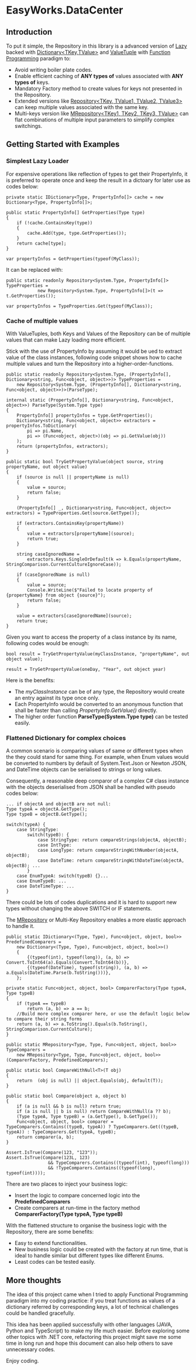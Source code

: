# EasyWorks.DataCenter

## Introduction

To put it simple, the Repository in this library is a advanced version of [Lazy<T>](https://docs.microsoft.com/en-us/dotnet/api/system.lazy-1?view=net-5.0) backed with [Dictionary<TKey,TValue>](https://docs.microsoft.com/en-us/dotnet/api/system.collections.generic.dictionary-2?view=net-5.0) and [ValueTuple](https://docs.microsoft.com/en-us/dotnet/api/system.valuetuple?view=net-5.0) with [Function Programming](https://en.wikipedia.org/wiki/Functional_programming) paradigm to:
- Avoid writing boiler plate codes.
- Enable efficient caching of **ANY types of** values associated with **ANY types of** keys.
- Mandatory Factory method to create values for keys not presented in the Repository.
- Extended versions like [Repository<TKey, TValue1, TValue2, TValue3>](https://github.com/Cruisoring/DataCenter/blob/master/DataCenter.Common/Repository.cs) can keep multiple values associated with the same key.
- Multi-keys version like [MRepository<TKey1, TKey2, TKey3, TValue>](https://github.com/Cruisoring/DataCenter/blob/master/DataCenter.MultiKeys/MRepository.cs) can flat combinations of multiple input parameters to simplify complex switchings.


## Getting Started with Examples

### Simplest Lazy Loader

For expensive operations like reflection of types to get their PropertyInfo, it is preferred to operate once and keep the result in a dictoary for later use as codes below:

```
private static IDictionary<Type, PropertyInfo[]> cache = new Dictionary<Type, PropertyInfo[]>;

public static PropertyInfo[] GetProperties(Type type)
{
    if (!cache.ContainsKey(type))
    {
        cache.Add(type, type.GetProperties());
    }
    return cache[type];
}

var propertyInfos = GetProperties(typeof(MyClass));
```

It can be replaced with:
```
public static readonly Repository<System.Type, PropertyInfo[]> TypeProperties =
            new Repository<System.Type, PropertyInfo[]>(t => t.GetProperties());

var propertyInfos = TypeProperties.Get(typeof(MyClass));
```

### Cache of multiple values

With ValueTuples, both Keys and Values of the Repository can be of multiple values that can make Lazy loading more efficient.

Stick with the use of PropertyInfo by assuming it would be ued to extract value of the class instances, following code snippet shows how to cache multiple values and turn the Repository into a higher-order-functions.

```
public static readonly Repository<System.Type, (PropertyInfo[], Dictionary<string, Func<object, object>>)> TypeProperties =
    new Repository<System.Type, (PropertyInfo[], Dictionary<string, Func<object, object>>)>(ParseType);

internal static (PropertyInfo[], Dictionary<string, Func<object, object>>) ParseType(System.Type type)
{
    PropertyInfo[] propertyInfos = type.GetProperties();
    Dictionary<string, Func<object, object>> extractors = propertyInfos.ToDictionary(
        pi => pi.Name,
        pi => (Func<object, object>)(obj => pi.GetValue(obj))
    );
    return (propertyInfos, extractors);
}

public static bool TryGetPropertyValue(object source, string propertyName, out object value)
{
    if (source is null || propertyName is null)
    {
        value = source;
        return false;
    }

    (PropertyInfo[] _, Dictionary<string, Func<object, object>> extractors) = TypeProperties.Get(source.GetType());

    if (extractors.ContainsKey(propertyName))
    {
        value = extractors[propertyName](source);
        return true;
    }

    string caseIgnoredName =
        extractors.Keys.SingleOrDefault(k => k.Equals(propertyName, StringComparison.CurrentCultureIgnoreCase));

    if (caseIgnoredName is null)
    {
        value = source;
        Console.WriteLine($"Failed to locate property of {propertyName} from object {source}");
        return false;
    }

    value = extractors[caseIgnoredName](source);
    return true;
}
```

Given you want to access the property of a class instance by its name, following codes would be enough:
```
bool result = TryGetPropertyValue(myClassInstance, "propertyName", out object value);

result = TryGetPropertyValue(oneDay, "Year", out object year)
```

Here is the benefits:
- The *myClassInstance* can be of any type, the Repository would create an entry against its type once only.
- Each PropertyInfo would be converted to an anonymous function that shall be faster than calling *PropertyInfo.GetValue()* directly.
- The higher order function **ParseType(System.Type type)** can be tested easily.


### Flattened Dictionary for complex choices

A common scenario is comparing values of same or different types when the they could stand for same thing. For example, when Enum values would be converted to numbers by default of System.Text.Json or Newton JSON, and DateTime objects can be serialised to strings or long values.

Consequently, a reasonable deep comparor of a complex C# class instance with the objects deserialised from JSON shall be handled with pseudo codes below:

```
... if objectA and objectB are not null:
Type typeA = objectA.GetType();
Type typeB = objectB.GetType();

switch(typeA) {
    case StringType:
        switch(typeB): {
            case StringType: return compareStrings(objectA, objectB);
            case IntType:
            case LongType: return compareStringWithNumber(objectA, objectB);
            case DateTime: return compareStringWithDateTime(objectA, objectB); ...
        }
    case EnumTypeA: switch(typeB) {}...
    case EnumTypeB: ...
    case DateTimeType: ...
}
```

There could be lots of codes duplications and it is hard to support new types without changing the above SWITCH or IF statements.

The [MRepository](https://github.com/Cruisoring/DataCenter/blob/master/DataCenter.MultiKeys/MRepository.cs) or Multi-Key Repository enables a more elastic approach to handle it.

```
public static IDictionary<(Type, Type), Func<object, object, bool>> PredefinedComparers =
    new Dictionary<(Type, Type), Func<object, object, bool>>()
    {
        {(typeof(int), typeof(long)), (a, b) => Convert.ToInt64(a).Equals(Convert.ToInt64(b))},
        {(typeof(DateTime), typeof(string)), (a, b) => a.Equals(DateTime.Parse(b.ToString()))},
    };

private static Func<object, object, bool> ComparerFactory(Type typeA, Type typeB)
{
    if (typeA == typeB) 
        return (a, b) => a == b;
    //Build more complex comparer here, or use the default logic below to compare their string forms
    return (a, b) => a.ToString().Equals(b.ToString(), StringComparison.CurrentCulture);
}

public static MRepository<Type, Type, Func<object, object, bool>> TypeComparers =
    new MRepository<Type, Type, Func<object, object, bool>>(ComparerFactory, PredefinedComparers);

public static bool CompareWithNull<T>(T obj)
{
    return  (obj is null) || object.Equals(obj, default(T));
}

public static bool Compare(object a, object b)
{
    if (a is null && b is null) return true;
    if (a is null || b is null) return CompareWithNull(a ?? b);
    (Type typeA, Type typeB) = (a.GetType(), b.GetType());
    Func<object, object, bool> comparer = TypeComparers.Contains((typeB, typeA)) ? TypeComparers.Get((typeB, typeA)) : TypeComparers.Get(typeA, typeB);
    return comparer(a, b);
}

Assert.IsTrue(Compare(123, "123"));
Assert.IsTrue(Compare(123L, 123)
                && TypeComparers.Contains((typeof(int), typeof(long)))
                && !TypeComparers.Contains((typeof(long), typeof(int))));

```

There are two places to inject your business logic:
- Insert the logic to compare concerned logic into the **PredefinedComparers**
- Create comparers at run-time in the factory method **ComparerFactory(Type typeA, Type typeB)**

With the flattened structure to organise the business logic with the Repository, there are some benefits:
- Easy to extend functionalities.
- New business logic could be created with the factory at run time, that is ideal to handle similar but different types like different Enums.
- Least codes can be tested easily.

## More thoughts

The idea of this project came when I tried to apply Functional Programming paradigm into my coding practice: if you treat functions as values of a dictionary referred by corresponding keys, a lot of technical challenges could be handled gracefully.

This idea has been applied successfully with other languages (JAVA, Python and TypeScript) to make my life much easier. Before exploring some other topics with .NET core, refactoring this project might save me some time in long run and hope this document can also help others to save unnecessary codes. 

Enjoy coding.

